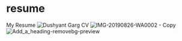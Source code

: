 # resume
My Resume
![Dushyant Garg CV](https://github.com/dushyantgarg5/resume/assets/131948583/dbf0dc1a-8b3c-4d10-9ed3-a5f1ccc7b5fe)
![IMG-20190826-WA0002 - Copy](https://github.com/dushyantgarg5/resume/assets/131948583/7435c25b-d0cb-4354-9f7f-34b1c72cbc2e)
![Add_a_heading-removebg-preview](https://github.com/dushyantgarg5/resume/assets/131948583/cbdff0ca-bc9f-4f13-9ec1-392d3ade083c)
